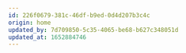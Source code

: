 ```yaml
---
id: 226f0679-381c-46df-b9ed-0d4d207b3c4c
origin: home
updated_by: 7d709850-5c35-4065-be68-b627c348051d
updated_at: 1652884746
---
```

